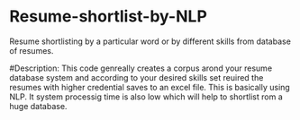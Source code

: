 # Resume-shortlist-by-NLP
Resume shortlisting by a particular word or by different skills from database of resumes.

#Description:
This code genreally creates a corpus arond your resume database system and according to your desired skills set reuired the resumes with higher credential saves to an excel file.
This is basically using NLP.
It system processig time is also low which will help to shortlist rom a huge database.
